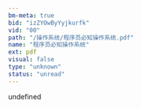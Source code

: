 ```yaml
---
bm-meta: true
bid: "izZYOwByYyjkurfk"
vid: "00"
path: "/操作系统/程序员必知操作系统.pdf"
name: "程序员必知操作系统"
ext: pdf
visual: false
type: "unknown"
status: "unread"
---
```

undefined